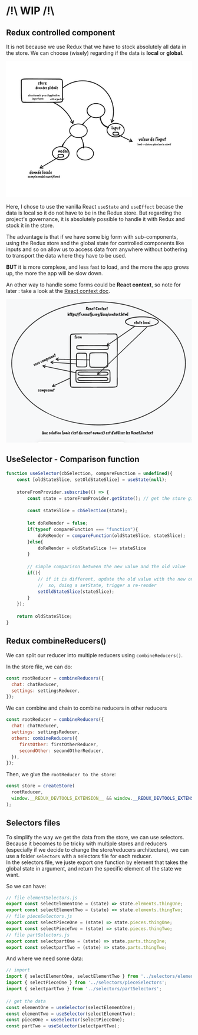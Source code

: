 # /!\ WIP /!\

## Redux controlled component

It is not because we use Redux that we have to stock absolutely all data in the store. We can choose (wisely) regarding if the data is **local** or **global**.

![data_global_local](readme_img/schemaDataGlobalLocal.jpg)

Here, I chose to use the vanilla React `useState` and `useEffect` becase the data is local so it do not have to be in the Redux store.
But regarding the project's governance, it is absolutely possible to handle it with Redux and stock it in the store.

The advantage is that if we have some big form with sub-components, using the Redux store and the global state for controlled components like inputs and so on allow us to access data from anywhere without bothering to transport the data where they have to be used.

**BUT** it is more complexe, and less fast to load, and the more the app grows up, the more the app will be slow down.

An other way to handle some forms could be **React context**, so note for later : take a look at the [React context doc](https://fr.reactjs.org/docs/context.html).

![react_context](readme_img/schemaControlledContext.png)

## UseSelector - Comparison function

```js
function useSelector(cbSelection, compareFunction = undefined){
    const [oldStateSlice, setOldStateSlice] = useState(null);

    storeFromProvider.subscribe(() => {
        const state = storeFromProvider.getState(); // get the store given to the Provider

        const stateSlice = cbSelection(state);

        let doReRender = false;
        if(typeof compareFunction === "function"){
            doReRender = compareFunction(oldStateSlice, stateSlice);
        }else{
            doReRender = oldStateSlice !== stateSlice
        }

        // simple comparison between the new value and the old value
        if(){
            // if it is different, update the old value with the new one
            //  so, doing a setState, trigger a re-render
            setOldStateSlice(stateSlice);
        }
    });

    return oldStateSlice;
}
```

## Redux combineReducers()

We can split our reducer into multiple reducers using `combineReducers()`.

In the store file, we can do:

```js
const rootReducer = combineReducers({
  chat: chatReducer,
  settings: settingsReducer,
});
```

We can combine and chain to combine reducers in other reducers

```js
const rootReducer = combineReducers({
  chat: chatReducer,
  settings: settingsReducer,
  others: combineReducers({
     firstOther: firstOtherReducer,
     secondOther: secondOtherReducer,
  }),
});
```

Then, we give the `rootReducer to the store`:

```js
const store = createStore(
  rootReducer,
  window.__REDUX_DEVTOOLS_EXTENSION__ && window.__REDUX_DEVTOOLS_EXTENSION__(),
);
```

## Selectors files

To simplify the way we get the data from the store, we can use selectors.  
Because it becomes to be tricky with multiple stores and reducers (especially if we decide to change the store/reducers architecture), we can use a folder `selectors` with a selectors file for each reducer.  
In the selectors file, we juste export one function by element that takes the global state in argument, and return the specific element of the state we want.

So we can have:

```js
// file elementSelectors.js
export const selectElementOne = (state) => state.elements.thingOne;
export const selectElementTwo = (state) => state.elements.thingTwo;
// file pieceSelectors.js
export const selectPieceOne = (state) => state.pieces.thingOne;
export const selectPieceTwo = (state) => state.pieces.thingTwo;
// file partSelectors.js
export const selectpartOne = (state) => state.parts.thingOne;
export const selectpartTwo = (state) => state.parts.thingTwo;
```

And where we need some data:

```js
// import
import { selectElementOne, selectElementTwo } from '../selectors/elementSelectors';
import { selectPieceOne } from '../selectors/pieceSelectors';
import { selectpartTwo } from '../selectors/partSelectors';

// get the data
const elementOne = useSelector(selectElementOne);
const elementTwo = useSelector(selectElementTwo);
const pieceOne = useSelector(selectPieceOne);
const partTwo = useSelector(selectpartTwo);
```
